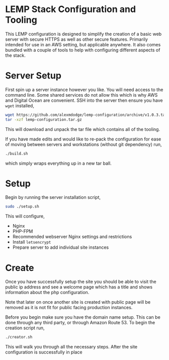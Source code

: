 # LEMP Stack Configuration and Tooling
This LEMP configuration is designed to simplify the creation of a basic web server
with secure HTTPS as well as other secure features. Primarily intended for
use in an AWS setting, but applicable anywhere. It also comes bundled with a
couple of tools to help with configuring different aspects of the stack.

# Server Setup
First spin up a server instance however you like. You will need access to the
command line. Some shared services do not allow this which is why AWS and Digital Ocean are convenient. SSH into the server then ensure you have `wget` installed,

```sh
wget https://github.com/alexmdodge/lemp-configuration/archive/v1.0.3.tar.gz
tar -xzf lemp-configuration.tar.gz
```

This will download and unpack the tar file which contains all of the tooling.

If you have made edits and would like to re-pack the configuration for ease of moving
between servers and workstations (without git dependency) run,

```sh
./build.sh
```
which simply wraps everything up in a new tar ball.

# Setup
Begin by running the server installation script,

```sh
sudo ./setup.sh
```
This will configure,
* Nginx
* PHP-FPM
* Recommended webserver Nginx settings and restrictions
* Install `letsencrypt`
* Prepare server to add individual site instances

# Create
Once you have successfully setup the site you should be able to visit the
public ip address and see a welcome page which has a title and shows information
about the php configuration.

Note that later on once another site is created with public page will be
removed as it is not fit for public facing production instances.

Before you begin make sure you have the domain name setup. This can be done
through any third party, or through Amazon Route 53. To begin the creation
script run,

```sh
./creator.sh
```

This will walk you through all the necessary steps. After the site configuration
is successfully in place
